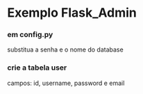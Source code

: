 # Exemplo Flask_Admin

### em config.py
substitua a senha e o nome do database

### crie a tabela user
campos: id, username, password e email
